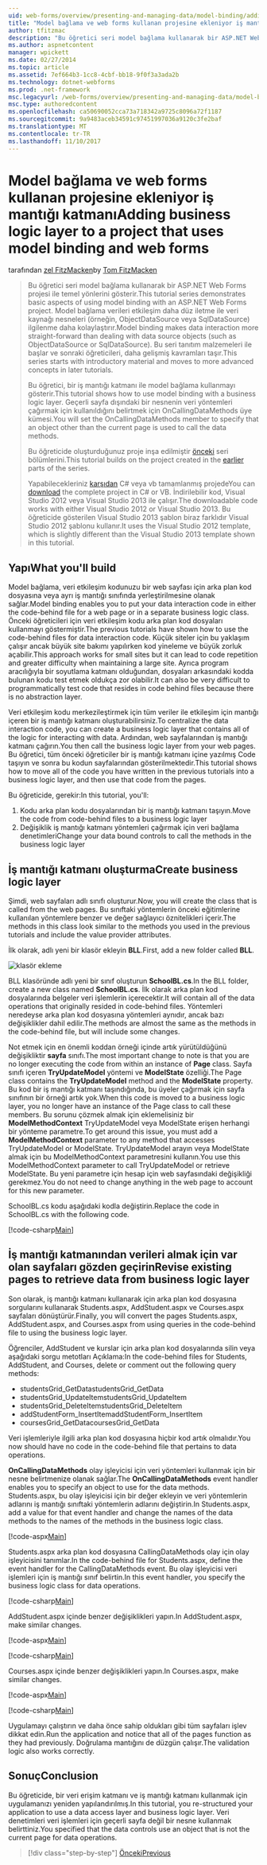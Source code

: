 ```yaml
---
uid: web-forms/overview/presenting-and-managing-data/model-binding/adding-business-logic-layer
title: "Model bağlama ve web forms kullanan projesine ekleniyor iş mantığı katmanı | Microsoft Docs"
author: tfitzmac
description: "Bu öğretici seri model bağlama kullanarak bir ASP.NET Web Forms projesi ile temel yönlerini gösterir. Model bağlama verileri etkileşim daha fazla düz - sağlar..."
ms.author: aspnetcontent
manager: wpickett
ms.date: 02/27/2014
ms.topic: article
ms.assetid: 7ef664b3-1cc8-4cbf-bb18-9f0f3a3ada2b
ms.technology: dotnet-webforms
ms.prod: .net-framework
msc.legacyurl: /web-forms/overview/presenting-and-managing-data/model-binding/adding-business-logic-layer
msc.type: authoredcontent
ms.openlocfilehash: ca50690052cca73a718342a9725c8096a72f1187
ms.sourcegitcommit: 9a9483aceb34591c97451997036a9120c3fe2baf
ms.translationtype: MT
ms.contentlocale: tr-TR
ms.lasthandoff: 11/10/2017
---
```

<a name="adding-business-logic-layer-to-a-project-that-uses-model-binding-and-web-forms"></a><span data-ttu-id="ad5cf-104">Model bağlama ve web forms kullanan projesine ekleniyor iş mantığı katmanı</span><span class="sxs-lookup"><span data-stu-id="ad5cf-104">Adding business logic layer to a project that uses model binding and web forms</span></span>
====================
<span data-ttu-id="ad5cf-105">tarafından [zel FitzMacken](https://github.com/tfitzmac)</span><span class="sxs-lookup"><span data-stu-id="ad5cf-105">by [Tom FitzMacken](https://github.com/tfitzmac)</span></span>

> <span data-ttu-id="ad5cf-106">Bu öğretici seri model bağlama kullanarak bir ASP.NET Web Forms projesi ile temel yönlerini gösterir.</span><span class="sxs-lookup"><span data-stu-id="ad5cf-106">This tutorial series demonstrates basic aspects of using model binding with an ASP.NET Web Forms project.</span></span> <span data-ttu-id="ad5cf-107">Model bağlama verileri etkileşim daha düz iletme ile veri kaynağı nesneleri (örneğin, ObjectDataSource veya SqlDataSource) ilgilenme daha kolaylaştırır.</span><span class="sxs-lookup"><span data-stu-id="ad5cf-107">Model binding makes data interaction more straight-forward than dealing with data source objects (such as ObjectDataSource or SqlDataSource).</span></span> <span data-ttu-id="ad5cf-108">Bu seri tanıtım malzemeleri ile başlar ve sonraki öğreticileri, daha gelişmiş kavramları taşır.</span><span class="sxs-lookup"><span data-stu-id="ad5cf-108">This series starts with introductory material and moves to more advanced concepts in later tutorials.</span></span>
> 
> <span data-ttu-id="ad5cf-109">Bu öğretici, bir iş mantığı katmanı ile model bağlama kullanmayı gösterir.</span><span class="sxs-lookup"><span data-stu-id="ad5cf-109">This tutorial shows how to use model binding with a business logic layer.</span></span> <span data-ttu-id="ad5cf-110">Geçerli sayfa dışındaki bir nesnenin veri yöntemleri çağırmak için kullanıldığını belirtmek için OnCallingDataMethods üye kümesi.</span><span class="sxs-lookup"><span data-stu-id="ad5cf-110">You will set the OnCallingDataMethods member to specify that an object other than the current page is used to call the data methods.</span></span>
> 
> <span data-ttu-id="ad5cf-111">Bu öğreticide oluşturduğunuz proje inşa edilmiştir [önceki](retrieving-data.md) seri bölümlerini.</span><span class="sxs-lookup"><span data-stu-id="ad5cf-111">This tutorial builds on the project created in the [earlier](retrieving-data.md) parts of the series.</span></span>
> 
> <span data-ttu-id="ad5cf-112">Yapabilecekleriniz [karşıdan](https://go.microsoft.com/fwlink/?LinkId=286116) C# veya vb tamamlanmış projede</span><span class="sxs-lookup"><span data-stu-id="ad5cf-112">You can [download](https://go.microsoft.com/fwlink/?LinkId=286116) the complete project in C# or VB.</span></span> <span data-ttu-id="ad5cf-113">İndirilebilir kod, Visual Studio 2012 veya Visual Studio 2013 ile çalışır.</span><span class="sxs-lookup"><span data-stu-id="ad5cf-113">The downloadable code works with either Visual Studio 2012 or Visual Studio 2013.</span></span> <span data-ttu-id="ad5cf-114">Bu öğreticide gösterilen Visual Studio 2013 şablon biraz farklıdır Visual Studio 2012 şablonu kullanır.</span><span class="sxs-lookup"><span data-stu-id="ad5cf-114">It uses the Visual Studio 2012 template, which is slightly different than the Visual Studio 2013 template shown in this tutorial.</span></span>


## <a name="what-youll-build"></a><span data-ttu-id="ad5cf-115">Yapı</span><span class="sxs-lookup"><span data-stu-id="ad5cf-115">What you'll build</span></span>

<span data-ttu-id="ad5cf-116">Model bağlama, veri etkileşim kodunuzu bir web sayfası için arka plan kod dosyasına veya ayrı iş mantığı sınıfında yerleştirilmesine olanak sağlar.</span><span class="sxs-lookup"><span data-stu-id="ad5cf-116">Model binding enables you to put your data interaction code in either the code-behind file for a web page or in a separate business logic class.</span></span> <span data-ttu-id="ad5cf-117">Önceki öğreticileri için veri etkileşim kodu arka plan kod dosyaları kullanmayı göstermiştir.</span><span class="sxs-lookup"><span data-stu-id="ad5cf-117">The previous tutorials have shown how to use the code-behind files for data interaction code.</span></span> <span data-ttu-id="ad5cf-118">Küçük siteler için bu yaklaşım çalışır ancak büyük site bakımı yapılırken kod yineleme ve büyük zorluk açabilir.</span><span class="sxs-lookup"><span data-stu-id="ad5cf-118">This approach works for small sites but it can lead to code repetition and greater difficulty when maintaining a large site.</span></span> <span data-ttu-id="ad5cf-119">Ayrıca program aracılığıyla bir soyutlama katmanı olduğundan, dosyaları arkasındaki kodda bulunan kodu test etmek oldukça zor olabilir.</span><span class="sxs-lookup"><span data-stu-id="ad5cf-119">It can also be very difficult to programmatically test code that resides in code behind files because there is no abstraction layer.</span></span>

<span data-ttu-id="ad5cf-120">Veri etkileşim kodu merkezileştirmek için tüm veriler ile etkileşim için mantığı içeren bir iş mantığı katmanı oluşturabilirsiniz.</span><span class="sxs-lookup"><span data-stu-id="ad5cf-120">To centralize the data interaction code, you can create a business logic layer that contains all of the logic for interacting with data.</span></span> <span data-ttu-id="ad5cf-121">Ardından, web sayfalarından iş mantığı katmanı çağırın.</span><span class="sxs-lookup"><span data-stu-id="ad5cf-121">You then call the business logic layer from your web pages.</span></span> <span data-ttu-id="ad5cf-122">Bu öğretici, tüm önceki öğreticiler bir iş mantığı katmanı içine yazılmış Code taşıyın ve sonra bu kodun sayfalarından gösterilmektedir.</span><span class="sxs-lookup"><span data-stu-id="ad5cf-122">This tutorial shows how to move all of the code you have written in the previous tutorials into a business logic layer, and then use that code from the pages.</span></span>

<span data-ttu-id="ad5cf-123">Bu öğreticide, gerekir:</span><span class="sxs-lookup"><span data-stu-id="ad5cf-123">In this tutorial, you'll:</span></span>

1. <span data-ttu-id="ad5cf-124">Kodu arka plan kodu dosyalarından bir iş mantığı katmanı taşıyın.</span><span class="sxs-lookup"><span data-stu-id="ad5cf-124">Move the code from code-behind files to a business logic layer</span></span>
2. <span data-ttu-id="ad5cf-125">Değişiklik iş mantığı katmanı yöntemleri çağırmak için veri bağlama denetimleri</span><span class="sxs-lookup"><span data-stu-id="ad5cf-125">Change your data bound controls to call the methods in the business logic layer</span></span>

## <a name="create-business-logic-layer"></a><span data-ttu-id="ad5cf-126">İş mantığı katmanı oluşturma</span><span class="sxs-lookup"><span data-stu-id="ad5cf-126">Create business logic layer</span></span>

<span data-ttu-id="ad5cf-127">Şimdi, web sayfaları adlı sınıfı oluşturur.</span><span class="sxs-lookup"><span data-stu-id="ad5cf-127">Now, you will create the class that is called from the web pages.</span></span> <span data-ttu-id="ad5cf-128">Bu sınıftaki yöntemlerin önceki eğitimlerine kullanılan yöntemlere benzer ve değer sağlayıcı öznitelikleri içerir.</span><span class="sxs-lookup"><span data-stu-id="ad5cf-128">The methods in this class look similar to the methods you used in the previous tutorials and include the value provider attributes.</span></span>

<span data-ttu-id="ad5cf-129">İlk olarak, adlı yeni bir klasör ekleyin **BLL**.</span><span class="sxs-lookup"><span data-stu-id="ad5cf-129">First, add a new folder called **BLL**.</span></span>

![klasör ekleme](adding-business-logic-layer/_static/image1.png)

<span data-ttu-id="ad5cf-131">BLL klasöründe adlı yeni bir sınıf oluşturun **SchoolBL.cs**.</span><span class="sxs-lookup"><span data-stu-id="ad5cf-131">In the BLL folder, create a new class named **SchoolBL.cs**.</span></span> <span data-ttu-id="ad5cf-132">İlk olarak arka plan kod dosyalarında belgeler veri işlemlerin içerecektir.</span><span class="sxs-lookup"><span data-stu-id="ad5cf-132">It will contain all of the data operations that originally resided in code-behind files.</span></span> <span data-ttu-id="ad5cf-133">Yöntemleri neredeyse arka plan kod dosyasına yöntemleri aynıdır, ancak bazı değişiklikler dahil edilir.</span><span class="sxs-lookup"><span data-stu-id="ad5cf-133">The methods are almost the same as the methods in the code-behind file, but will include some changes.</span></span>

<span data-ttu-id="ad5cf-134">Not etmek için en önemli koddan örneği içinde artık yürütüldüğünü değişikliktir **sayfa** sınıfı.</span><span class="sxs-lookup"><span data-stu-id="ad5cf-134">The most important change to note is that you are no longer executing the code from within an instance of **Page** class.</span></span> <span data-ttu-id="ad5cf-135">Sayfa sınıfı içeren **TryUpdateModel** yöntemi ve **ModelState** özelliği.</span><span class="sxs-lookup"><span data-stu-id="ad5cf-135">The Page class contains the **TryUpdateModel** method and the **ModelState** property.</span></span> <span data-ttu-id="ad5cf-136">Bu kod bir iş mantığı katmanı taşındığında, bu üyeler çağırmak için sayfa sınıfının bir örneği artık yok.</span><span class="sxs-lookup"><span data-stu-id="ad5cf-136">When this code is moved to a business logic layer, you no longer have an instance of the Page class to call these members.</span></span> <span data-ttu-id="ad5cf-137">Bu sorunu çözmek almak için eklemelisiniz bir **ModelMethodContext** TryUpdateModel veya ModelState erişen herhangi bir yönteme parametre.</span><span class="sxs-lookup"><span data-stu-id="ad5cf-137">To get around this issue, you must add a **ModelMethodContext** parameter to any method that accesses TryUpdateModel or ModelState.</span></span> <span data-ttu-id="ad5cf-138">TryUpdateModel arayın veya ModelState almak için bu ModelMethodContext parametresini kullanın.</span><span class="sxs-lookup"><span data-stu-id="ad5cf-138">You use this ModelMethodContext parameter to call TryUpdateModel or retrieve ModelState.</span></span> <span data-ttu-id="ad5cf-139">Bu yeni parametre için hesap için web sayfasındaki değişikliği gerekmez.</span><span class="sxs-lookup"><span data-stu-id="ad5cf-139">You do not need to change anything in the web page to account for this new parameter.</span></span>

<span data-ttu-id="ad5cf-140">SchoolBL.cs kodu aşağıdaki kodla değiştirin.</span><span class="sxs-lookup"><span data-stu-id="ad5cf-140">Replace the code in SchoolBL.cs with the following code.</span></span>

[!code-csharp[Main](adding-business-logic-layer/samples/sample1.cs)]

## <a name="revise-existing-pages-to-retrieve-data-from-business-logic-layer"></a><span data-ttu-id="ad5cf-141">İş mantığı katmanından verileri almak için var olan sayfaları gözden geçirin</span><span class="sxs-lookup"><span data-stu-id="ad5cf-141">Revise existing pages to retrieve data from business logic layer</span></span>

<span data-ttu-id="ad5cf-142">Son olarak, iş mantığı katmanı kullanarak için arka plan kod dosyasına sorgularını kullanarak Students.aspx, AddStudent.aspx ve Courses.aspx sayfaları dönüştürür.</span><span class="sxs-lookup"><span data-stu-id="ad5cf-142">Finally, you will convert the pages Students.aspx, AddStudent.aspx, and Courses.aspx from using queries in the code-behind file to using the business logic layer.</span></span>

<span data-ttu-id="ad5cf-143">Öğrenciler, AddStudent ve kurslar için arka plan kod dosyalarında silin veya aşağıdaki sorgu metotları Açıklama:</span><span class="sxs-lookup"><span data-stu-id="ad5cf-143">In the code-behind files for Students, AddStudent, and Courses, delete or comment out the following query methods:</span></span>

- <span data-ttu-id="ad5cf-144">studentsGrid\_GetData</span><span class="sxs-lookup"><span data-stu-id="ad5cf-144">studentsGrid\_GetData</span></span>
- <span data-ttu-id="ad5cf-145">studentsGrid\_UpdateItem</span><span class="sxs-lookup"><span data-stu-id="ad5cf-145">studentsGrid\_UpdateItem</span></span>
- <span data-ttu-id="ad5cf-146">studentsGrid\_DeleteItem</span><span class="sxs-lookup"><span data-stu-id="ad5cf-146">studentsGrid\_DeleteItem</span></span>
- <span data-ttu-id="ad5cf-147">addStudentForm\_InsertItem</span><span class="sxs-lookup"><span data-stu-id="ad5cf-147">addStudentForm\_InsertItem</span></span>
- <span data-ttu-id="ad5cf-148">coursesGrid\_GetData</span><span class="sxs-lookup"><span data-stu-id="ad5cf-148">coursesGrid\_GetData</span></span>

<span data-ttu-id="ad5cf-149">Veri işlemleriyle ilgili arka plan kod dosyasına hiçbir kod artık olmalıdır.</span><span class="sxs-lookup"><span data-stu-id="ad5cf-149">You now should have no code in the code-behind file that pertains to data operations.</span></span>

<span data-ttu-id="ad5cf-150">**OnCallingDataMethods** olay işleyicisi için veri yöntemleri kullanmak için bir nesne belirtmenize olanak sağlar.</span><span class="sxs-lookup"><span data-stu-id="ad5cf-150">The **OnCallingDataMethods** event handler enables you to specify an object to use for the data methods.</span></span> <span data-ttu-id="ad5cf-151">Students.aspx, bu olay işleyicisi için bir değer ekleyin ve veri yöntemlerin adlarını iş mantığı sınıftaki yöntemlerin adlarını değiştirin.</span><span class="sxs-lookup"><span data-stu-id="ad5cf-151">In Students.aspx, add a value for that event handler and change the names of the data methods to the names of the methods in the business logic class.</span></span>

[!code-aspx[Main](adding-business-logic-layer/samples/sample2.aspx?highlight=3-4,8)]

<span data-ttu-id="ad5cf-152">Students.aspx arka plan kod dosyasına CallingDataMethods olay için olay işleyicisini tanımlar.</span><span class="sxs-lookup"><span data-stu-id="ad5cf-152">In the code-behind file for Students.aspx, define the event handler for the CallingDataMethods event.</span></span> <span data-ttu-id="ad5cf-153">Bu olay işleyicisi veri işlemleri için iş mantığı sınıf belirtin.</span><span class="sxs-lookup"><span data-stu-id="ad5cf-153">In this event handler, you specify the business logic class for data operations.</span></span>

[!code-csharp[Main](adding-business-logic-layer/samples/sample3.cs)]

<span data-ttu-id="ad5cf-154">AddStudent.aspx içinde benzer değişiklikleri yapın.</span><span class="sxs-lookup"><span data-stu-id="ad5cf-154">In AddStudent.aspx, make similar changes.</span></span>

[!code-aspx[Main](adding-business-logic-layer/samples/sample4.aspx?highlight=3-4)]

[!code-csharp[Main](adding-business-logic-layer/samples/sample5.cs)]

<span data-ttu-id="ad5cf-155">Courses.aspx içinde benzer değişiklikleri yapın.</span><span class="sxs-lookup"><span data-stu-id="ad5cf-155">In Courses.aspx, make similar changes.</span></span>

[!code-aspx[Main](adding-business-logic-layer/samples/sample6.aspx?highlight=3-4)]

[!code-csharp[Main](adding-business-logic-layer/samples/sample7.cs)]

<span data-ttu-id="ad5cf-156">Uygulamayı çalıştırın ve daha önce sahip oldukları gibi tüm sayfaları işlev dikkat edin.</span><span class="sxs-lookup"><span data-stu-id="ad5cf-156">Run the application and notice that all of the pages function as they had previously.</span></span> <span data-ttu-id="ad5cf-157">Doğrulama mantığını de düzgün çalışır.</span><span class="sxs-lookup"><span data-stu-id="ad5cf-157">The validation logic also works correctly.</span></span>

## <a name="conclusion"></a><span data-ttu-id="ad5cf-158">Sonuç</span><span class="sxs-lookup"><span data-stu-id="ad5cf-158">Conclusion</span></span>

<span data-ttu-id="ad5cf-159">Bu öğreticide, bir veri erişim katmanı ve iş mantığı katmanı kullanmak için uygulamanızı yeniden yapılandırılmış.</span><span class="sxs-lookup"><span data-stu-id="ad5cf-159">In this tutorial, you re-structured your application to use a data access layer and business logic layer.</span></span> <span data-ttu-id="ad5cf-160">Veri denetimleri veri işlemleri için geçerli sayfa değil bir nesne kullanmak belirttiniz.</span><span class="sxs-lookup"><span data-stu-id="ad5cf-160">You specified that the data controls use an object that is not the current page for data operations.</span></span>

>[!div class="step-by-step"]
[<span data-ttu-id="ad5cf-161">Önceki</span><span class="sxs-lookup"><span data-stu-id="ad5cf-161">Previous</span></span>](using-query-string-values-to-retrieve-data.md)
